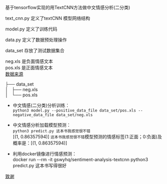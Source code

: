 
基于tensorflow实现的用TextCNN方法做中文情感分析(二分类)

text_cnn.py 定义了textCNN 模型网络结构

model.py 定义了训练代码

data.py 定义了数据预处理操作

data_set 存放了测试数据集合

neg.xls 是负面情感文本  
pos.xls 是正面情感文本  
[数据来源](http://spaces.ac.cn/usr/uploads/2015/08/646864264.zip)

├── data_set   
│   ├── neg.xls   
│   └── pos.xls   

+ 中文情感(二分类)分析训练：  
`python3 model.py --positive_data_file data_set/pos.xls --negative_data_file data_set/neg.xls` 

+ 中文情感分析加载模型预测：  
`python3 predict.py 这本书我感觉很不错`  
[(1, 0.86357594)]
`这本书我感觉很不错`模型预测的情感标签(1:正面；0:负面)及概率是：[(1, 0.86357594)]

+ 利用docker镜像进行情感预测：    
docker run --rm -it gswyhq/sentiment-analysis-textcnn python3 predict.py 这本书写得很好

[致谢](https://mp.weixin.qq.com/s/vq4-4M46okms5_sxw9PBQA)
